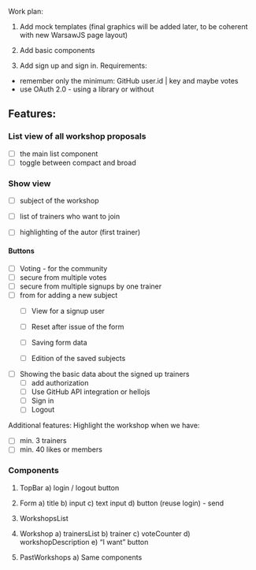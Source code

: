 Work plan:

1) Add mock templates (final graphics will be added later, to be coherent with new WarsawJS page layout)

2) Add basic components

3) Add sign up and sign in.
Requirements:
- remember only the minimum: GitHub user.id | key and maybe votes
- use OAuth 2.0 - using a library or without

## Features:

### List view of all workshop proposals
- [ ] the main list component
- [ ] toggle between compact and broad

### Show view
- [ ] subject of the workshop
- [ ] list of trainers who want to join
- [ ] highlighting of the autor (first trainer)


#### Buttons
  - [ ] Voting - for the community
  - [ ] secure from multiple votes
  - [ ] secure from multiple signups by one trainer
  - [ ] from for adding a new subject
    - [ ] View for a signup user

    - [ ] Reset after issue of the form
    - [ ] Saving form data
    - [ ] Edition of the saved subjects
  - [ ] Showing the basic data about the signed up trainers
    - [ ] add authorization
    - [ ] Use GitHub API integration or hellojs
    - [ ] Sign in
    - [ ] Logout

Additional features:
Highlight the workshop when we have:
 - [ ] min. 3 trainers
 - [ ] min. 40 likes or members

### Components
1. TopBar
  a) login / logout button
2. Form
  a) title
  b) input
  c) text input
  d) button (reuse login) - send

3. WorkshopsList
4. Workshop
  a) trainersList
  b) trainer
  c) voteCounter
  d) workshopDescription
  e) “I want” button

5. PastWorkshops
  a) Same components
